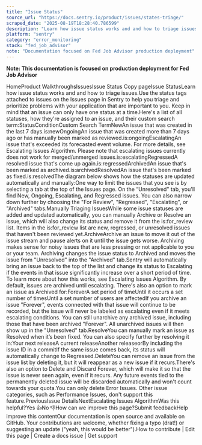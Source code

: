 ```yaml
---
title: "Issue Status"
source_url: "https://docs.sentry.io/product/issues/states-triage/"
scraped_date: "2025-08-19T18:28:40.786599"
description: "Learn how issue status works and and how to triage issues."
platform: "sentry"
category: "error_monitoring"
stack: "fed_job_advisor"
note: "Documentation focused on Fed Job Advisor production deployment"
---
```

**Note: This documentation is focused on production deployment for Fed Job Advisor**

HomeProduct WalkthroughsIssuesIssue Status Copy pageIssue StatusLearn how issue status works and and how to triage issues.Use the status tags attached to issues on the Issues page in Sentry to help you triage and prioritize problems with your application that are important to you. Keep in mind that an issue can only have one status at a time.Here's a list of all statuses, how they're assigned to an issue, and their custom search term:StatusConditionCustom Search TermNewAn issue that was created in the last 7 days.is:newOngoingAn issue that was created more than 7 days ago or has manually been marked as reviewed.is:ongoingEscalatingAn issue that's exceeded its forecasted event volume. For more details, see Escalating Issues Algorithm. Please note that escalating issues currently does not work for merged/unmerged issues.is:escalatingRegressedA resolved issue that's come up again.is:regressedArchivedAn issue that's been marked as archived.is:archivedResolvedAn issue that's been marked as fixed.is:resolvedThe diagram below shows how the statuses are updated automatically and manually:One way to limit the issues that you see is by selecting a tab at the top of the Issues page. On the “Unresolved" tab, you'll find New, Ongoing, Escalating, and Regressed issues. You can also narrow down further by choosing the "For Review", "Regressed", "Escalating", or "Archived" tabs.Manually Triaging IssuesWhile some issue statuses are added and updated automatically, you can manually Archive or Resolve an issue, which will also change its status and remove it from the is:for_review list. Items in the is:for_review list are new, regressed, or unresolved issues that haven't been reviewed yet.ArchiveArchive an issue to move it out of the issue stream and pause alerts on it until the issue gets worse. Archiving makes sense for noisy issues that are less pressing or not applicable to you or your team. Archiving changes the issue status to Archived and moves the issue from "Unresolved" into the "Archived" tab.Sentry will automatically bring an issue back to the top of the list and change its status to Escalating if the events in that issue significantly increase over a short period of time. To learn more about how this works, see Escalating Issues Algorithm. By default, issues are archived until escalating. There's also an option to mark an issue as Archived for:ForeverA set period of timeUntil it occurs a set number of timesUntil a set number of users are affectedIf you archive an issue "Forever", events connected with that issue will continue to be recorded, but the issue will never be labeled as escalating even if it meets escalating conditions. You can still unarchive any archived issue, including those that have been archived "Forever". All unarchived issues will then show up in the "Unresolved" tab.ResolveYou can manually mark an issue as Resolved when it’s been fixed. You can also specify further by resolving it in:Your next releaseA current releaseAnother releaseorBy including the issue ID in a commitIf the same issue comes back, its status will automatically change to Regressed.DeleteYou can remove an issue from the issue list by deleting it, but it will reappear as a new issue if it recurs.There's also an option to Delete and Discard Forever, which will make it so that the issue is never seen again, even if it recurs. Any future events tied to the permanently deleted issue will be discarded automatically and won't count towards your quota.You can only delete Error Issues. Other issue categories, such as Performance Issues, don't support this feature.PreviousIssue DetailsNextEscalating Issues AlgorithmWas this helpful?Yes 👍No 👎How can we improve this page?Submit feedbackHelp improve this contentOur documentation is open source and available on GitHub. Your contributions are welcome, whether fixing a typo (drat!) or suggesting an update ("yeah, this would be better").How to contribute | Edit this page | Create a docs issue | Get support
